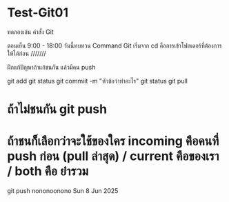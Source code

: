 # Test-Git01
ทดลองเล่น คำสั่ง Git

ตอนเย็น 9:00 - 18:00
วันนี้ทบทวน Command Git
เริ่มจาก cd คือการเข้าโฟลเดอร์ที่ต้องการให้ได้ก่อน
///////

ฝึกแก้ปัญหาถ้าแก้ชนกัน แล้วมีคน push 

git add
git status 
git commiit -m "หัวข้อว่าทำอะไร"
git status
git pull
# ถ้าไม่ชนกัน git push 
# ถ้าชนก็เลือกว่าจะใช้ของใคร incoming คือคนที่ push ก่อน (pull ล่าสุด) / current คือของเรา / both คือ ยำรวม
git push
nononoonono
Sun 8 Jun 2025